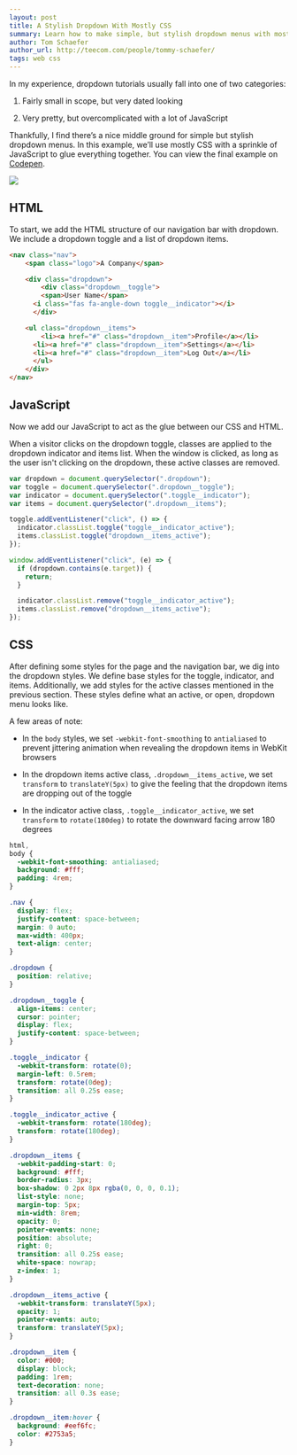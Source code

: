 ```yaml
---
layout: post
title: A Stylish Dropdown With Mostly CSS
summary: Learn how to make simple, but stylish dropdown menus with mostly CSS
author: Tom Schaefer
author_url: http://teecom.com/people/tommy-schaefer/
tags: web css
---
```


In my experience, dropdown tutorials usually fall into one of two categories:

1. Fairly small in scope, but very dated looking

2. Very pretty, but overcomplicated with a lot of JavaScript

Thankfully, I find there’s a nice middle ground for simple but stylish dropdown
menus. In this example, we’ll use mostly CSS with a sprinkle of JavaScript to
glue everything together. You can view the final example on
[Codepen](https://codepen.io/tommyschaefer/pen/NzvJvg).

![](https://dl.dropboxusercontent.com/s/4p8xo9gkpa69fjp/Stylish%20Dropdown.gif?dl=0)

## HTML

To start, we add the HTML structure of our navigation bar with dropdown. We
include a dropdown toggle and a list of dropdown items.

```html
<nav class="nav">
    <span class="logo">A Company</span>

    <div class="dropdown">
        <div class="dropdown__toggle">
        <span>User Name</span>
      <i class="fas fa-angle-down toggle__indicator"></i>
      </div>

    <ul class="dropdown__items">
        <li><a href="#" class="dropdown__item">Profile</a></li>
      <li><a href="#" class="dropdown__item">Settings</a></li>
      <li><a href="#" class="dropdown__item">Log Out</a></li>
      </ul>
    </div>
</nav>
```

## JavaScript

Now we add our JavaScript to act as the glue between our CSS and HTML.

When a visitor clicks on the dropdown toggle, classes are applied to the
dropdown indicator and  items list. When the window is clicked, as long as the
user isn't clicking on the dropdown, these active classes are removed.

```javascript
var dropdown = document.querySelector(".dropdown");
var toggle = document.querySelector(".dropdown__toggle");
var indicator = document.querySelector(".toggle__indicator");
var items = document.querySelector(".dropdown__items");

toggle.addEventListener("click", () => {
  indicator.classList.toggle("toggle__indicator_active");
  items.classList.toggle("dropdown__items_active");
});

window.addEventListener("click", (e) => {
  if (dropdown.contains(e.target)) {
    return;
  }

  indicator.classList.remove("toggle__indicator_active");
  items.classList.remove("dropdown__items_active");
});
```

## CSS

After defining some styles for the page and the navigation bar, we dig into the
dropdown styles. We define base styles for the toggle, indicator, and items.
Additionally, we add styles for the active classes mentioned in the previous
section. These styles define what an active, or open, dropdown menu looks like.

A few areas of note:

- In the `body` styles, we set `-webkit-font-smoothing` to `antialiased` to
  prevent jittering animation when revealing the dropdown items in WebKit
  browsers

- In the dropdown items active class, `.dropdown__items_active`, we set
  `transform` to `translateY(5px)` to give the feeling that the dropdown items
  are dropping out of the toggle

- In the indicator active class, `.toggle__indicator_active`, we set `transform`
  to `rotate(180deg)` to rotate the downward facing arrow 180 degrees

```css
html,
body {
  -webkit-font-smoothing: antialiased;
  background: #fff;
  padding: 4rem;
}

.nav {
  display: flex;
  justify-content: space-between;
  margin: 0 auto;
  max-width: 400px;
  text-align: center;
}

.dropdown {
  position: relative;
}

.dropdown__toggle {
  align-items: center;
  cursor: pointer;
  display: flex;
  justify-content: space-between;
}

.toggle__indicator {
  -webkit-transform: rotate(0);
  margin-left: 0.5rem;
  transform: rotate(0deg);
  transition: all 0.25s ease;
}

.toggle__indicator_active {
  -webkit-transform: rotate(180deg);
  transform: rotate(180deg);
}

.dropdown__items {
  -webkit-padding-start: 0;
  background: #fff;
  border-radius: 3px;
  box-shadow: 0 2px 8px rgba(0, 0, 0, 0.1);
  list-style: none;
  margin-top: 5px;
  min-width: 8rem;
  opacity: 0;
  pointer-events: none;
  position: absolute;
  right: 0;
  transition: all 0.25s ease;
  white-space: nowrap;
  z-index: 1;
}

.dropdown__items_active {
  -webkit-transform: translateY(5px);
  opacity: 1;
  pointer-events: auto;
  transform: translateY(5px);
}

.dropdown__item {
  color: #000;
  display: block;
  padding: 1rem;
  text-decoration: none;
  transition: all 0.3s ease;
}

.dropdown__item:hover {
  background: #eef6fc;
  color: #2753a5;
}
```
